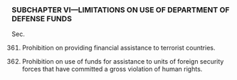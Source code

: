 ### SUBCHAPTER VI—LIMITATIONS ON USE OF DEPARTMENT OF DEFENSE FUNDS ###

Sec.

361. Prohibition on providing financial assistance to terrorist countries.

362. Prohibition on use of funds for assistance to units of foreign security forces that have committed a gross violation of human rights.